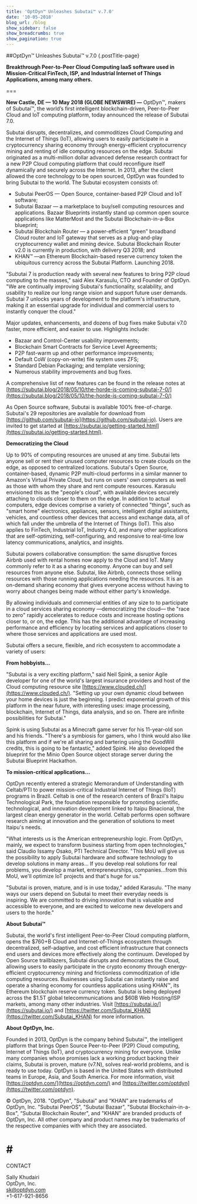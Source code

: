 ```yaml
---
title: 'OptDyn™ Unleashes Subutai™ v.7.0'
date: '10-05-2018'
blog_url: /blog
show_sidebar: false
show_breadcrumbs: true
show_pagination: true
---
```


##OptDyn™ Unleashes Subutai™ v.7.0 {.postTitle-page}

**Breakthrough Peer-to-Peer Cloud Computing IaaS software used in Mission-Critical FinTech, ISP, and Industrial Internet of Things Applications, among many others.**

===

**New Castle, DE — 10 May 2018 (GLOBE NEWSWIRE) —** OptDyn™, makers of Subutai™, the world’s first intelligent blockchain-driven, Peer-to-Peer Cloud and IoT computing platform, today announced the release of Subutai 7.0.

Subutai disrupts, decentralizes, and commoditizes Cloud Computing and the Internet of Things (IoT), allowing users to easily participate in a cryptocurrency sharing economy through energy-efficient cryptocurrency mining and renting of idle computing resources on the edge. Subutai originated as a multi-million dollar advanced defense research contract for a new P2P Cloud computing platform that could reconfigure itself dynamically and securely across the Internet. In 2013, after the client allowed the core technology to be open sourced, OptDyn was founded to bring Subutai to the world. The Subutai ecosystem consists of:

* Subutai PeerOS — Open Source, container-based P2P Cloud and IoT software;
* Subutai Bazaar — a marketplace to buy/sell computing resources and applications. Bazaar Blueprints instantly stand up common open source applications like MatterMost and the Subutai Blockchain-in-a-Box blueprint;
* Subutai Blockchain Router — a power-efficient “green” broadband Cloud router and IoT gateway that serves as a plug-and-play cryptocurrency wallet and mining device. Subutai Blockchain Router v2.0 is currently in production, with delivery Q3 2018; and
* KHAN™ —an Ethereum Blockchain-based reserve currency token the ubiquitous currency across the Subutai Platform. Launching 2018.

"Subutai 7 is production ready with several new features to bring P2P cloud computing to the masses," said Alex Karasulu, CTO and Founder of OptDyn. "We are continually improving Subutai's functionality, scalability, and usability to realize our long range vision and support future user demands. Subutai 7 unlocks years of development to the platform's infrastructure, making it an essential upgrade for individual and commercial users to instantly conquer the cloud."

Major updates, enhancements, and dozens of bug fixes make Subutai v7.0 faster, more efficient, and easier to use. Highlights include:

* Bazaar and Control-Center usability improvements;
* Blockchain Smart Contracts for Service Level Agreements;
* P2P fast-warm up and other performance improvements;
* Default CoW (copy-on-write) file system uses ZFS;
* Standard Debian Packaging; and template versioning;
* Numerous stability improvements and bug fixes.

A comprehensive list of new features can be found in the release notes at [https://subutai.blog/2018/05/10/the-horde-is-coming-subutai-7-0/](https://subutai.blog/2018/05/10/the-horde-is-coming-subutai-7-0/)

 <!-- <a href="https://subutai.blog/2018/05/10/the-horde-is-coming-subutai-7-0/">https://subutai.blog/2018/05/10/the-horde-is-coming-subutai-7-0/</a>. -->

As Open Source software, Subutai is available 100% free-of-charge. Subutai's 29 repositories are available for download from [https://github.com/subutai-io](https://github.com/subutai-io). Users are invited to get started at [https://subutai.io/getting-started.html](https://subutai.io/getting-started.html).

**Democratizing the Cloud**

Up to 90% of computing resources are unused at any time. Subutai lets anyone sell or rent their unused computer resources to create clouds on the edge, as opposed to centralized locations. Subutai's Open Source, container-based, dynamic P2P multi-cloud performs in a similar manner to Amazon's Virtual Private Cloud, but runs on users' own computers as well as those with whom they share and rent compute resources. Karasulu envisioned this as the "people's cloud", with available devices securely attaching to clouds closer to them on the edge. In addition to actual computers, edge devices comprise a variety of connected "things", such as "smart home" electronics, appliances, sensors, intelligent digital assistants, vehicles, and countless other devices that access and exchange data, all of which fall under the umbrella of the Internet of Things (IoT). This also applies to FinTech, Industrial IoT, Industry 4.0, and many other applications that are self-optimizing, self-configuring, and responsive to real-time low latency communications, analytics, and insights.

Subutai powers collaborative consumption: the same disruptive forces Airbnb used with rental homes now apply to the Cloud and IoT. Many commonly refer to it as a sharing economy. Anyone can buy and sell resources from anyone else. Subutai, like Airbnb, connects those selling resources with those running applications needing the resources. It is an on-demand sharing economy that gives everyone access without having to worry about changes being made without either party's knowledge.

By allowing individuals and commercial entities of any size to to participate in a cloud services sharing economy —democratizing the cloud— the "race to zero" rapidly accelerates to reduce costs and increase hosting options closer to, or on, the edge. This has the additional advantage of increasing performance and efficiency by locating services and applications closer to where those services and applications are used most.

Subutai offers a secure, flexible, and rich ecosystem to accommodate a variety of users:

**From hobbyists...**

"Subutai is a very exciting platform," said Neil Spink, a senior Agile developer for one of the world's largest insurance providers and host of the Cloud computing resource site [https://www.clouded.ch/](https://www.clouded.ch/). "Setting up your own dynamic cloud between your home devices is just the beginning. I predict exponential growth of this platform in the near future, with interesting uses: image processing, blockchain, Internet of Things, data analysis, and so on. There are infinite possibilities for Subutai."

Spink is using Subutai as a Minecraft game server for his 11-year-old son and his friends. "There's a symbiosis for gamers, who I think would also like this platform and if we're all sharing and bartering using the GoodWill credits, this is going to be fantastic," added Spink. He also developed the blueprint for the Minio Open Source object storage server during the Subutai Blueprint Hackathon.

**To mission-critical applications...**

OptDyn recently entered a strategic Memorandum of Understanding with Celtab/PTI to power mission-critical Industrial Internet of Things (IIoT) programs in Brazil. Celtab is one of the research centers of Brazil's Itaipu Technological Park, the foundation responsible for promoting scientific, technological, and innovation development linked to Itaipu Binacional, the largest clean energy generator in the world. Celtab performs open software research aiming at innovation and the generation of solutions to meet Itaipu's needs.

"What interests us is the American entrepreneurship logic. From OptDyn, mainly, we expect to transform business starting from open technologies," said Claudio Issamy Osako, PTI Technical Director. "This MoU will give us the possibility to apply Subutai hardware and software technology to develop solutions in many areas... If you develop real solutions for real problems, you develop a market, entrepreneurships, companies...from this MoU, we'll optimize IoT projects and that's huge for us."

"Subutai is proven, mature, and is in use today," added Karasulu. "The many ways our users depend on Subutai to meet their everyday needs is inspiring. We are committed to driving innovation that is valuable and accessible to everyone, and are excited to welcome new developers and users to the horde."

**About Subutai™**

Subutai, the world's first intelligent Peer-to-Peer Cloud computing platform, opens the $760+B Cloud and Internet-of-Things ecosystem through decentralized, self-adaptive, and cost efficient infrastructure that connects end users and devices more effectively along the continuum. Developed by Open Source trailblazers, Subutai disrupts and democratizes the Cloud, allowing users to easily participate in the crypto economy through energy-efficient cryptocurrency mining and frictionless commoditization of idle computing resources. Businesses using Subutai can instantly raise and operate a sharing economy for countless applications using KHAN™, its Ethereum blockchain reserve currency token. Subutai is being deployed across the $1.5T global telecommunications and $60B Web Hosting/ISP markets, among many other industries. Visit [https://subutai.io/](https://subutai.io/) and [https://twitter.com/Subutai_KHAN](https://twitter.com/Subutai_KHAN) for more information.

**About OptDyn, Inc.**

Founded in 2013, OptDyn is the company behind Subutai™, the intelligent platform that brings Open Source Peer-to-Peer (P2P) Cloud computing, Internet of Things (IoT), and cryptocurrency mining for everyone. Unlike many companies whose promises lack a working product backing their claims, Subutai is proven, mature (v7.N), solves real-world problems, and is ready to use today. OptDyn is based in the United States with distributed teams in Europe, Asia, and South America. For more information, visit [https://optdyn.com/](https://optdyn.com/) and [https://twitter.com/optdyn](https://twitter.com/optdyn).

© OptDyn, 2018. "OptDyn", "Subutai" and “KHAN” are trademarks of OptDyn, Inc.  "Subutai PeerOS", "Subutai Bazaar", "Subutai  Blockchain-in-a-Box", “Subutai Blockchain Router", and "KHAN" are branded products of OptDyn, Inc. All other company and product names may be trademarks of the respective companies with which they are associated.

# # #

CONTACT

Sally Khudairi<br>
OptDyn, Inc.<br>
sk@optdyn.com<br>
+1-617-921-8656
